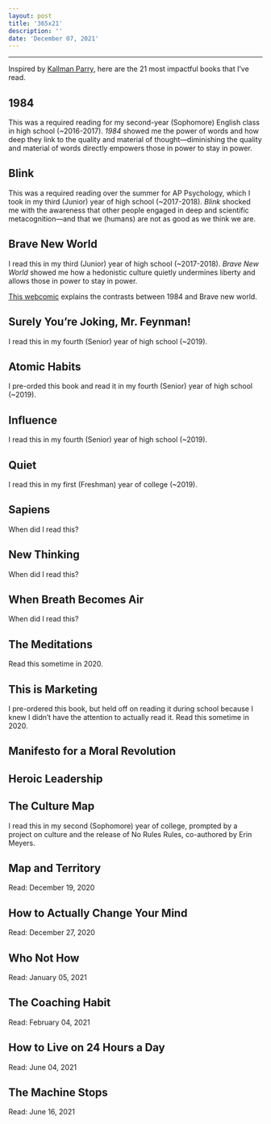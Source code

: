 ```yaml
---
layout: post
title: '365x21'
description: ''
date: 'December 07, 2021'
---
```



---

Inspired by [Kallman Parry](https://kallmanparry.com/2021/09/30/the-23-books-i-read-at-23/), here are the 21 most impactful books that I’ve read.

## 1984
This was a required reading for my second-year (Sophomore) English class in high school (~2016-2017). *1984* showed me the power of words and how deep they link to the quality and material of thought—diminishing the quality and material of words directly empowers those in power to stay in power.

## Blink
This was a required reading over the summer for AP Psychology, which I took in my third (Junior) year of high school (~2017-2018). *Blink* shocked me with the awareness that other people engaged in deep and scientific metacognition—and that we (humans) are not as good as we think we are.

## Brave New World
I read this in my third (Junior) year of high school (~2017-2018). *Brave New World* showed me how a hedonistic culture quietly undermines liberty and allows those in power to stay in power.

[This webcomic](https://biblioklept.org/2013/06/08/huxley-vs-orwell-the-webcomic-2/) explains the contrasts between 1984 and Brave new world.

## Surely You’re Joking, Mr. Feynman!
I read this in my fourth (Senior) year of high school (~2019).

## Atomic Habits
I pre-orded this book and read it in my fourth (Senior) year of high school (~2019).

## Influence
I read this in my fourth (Senior) year of high school (~2019).

## Quiet
I read this in my first (Freshman) year of college (~2019).

## Sapiens
When did I read this?

## New Thinking
When did I read this?

## When Breath Becomes Air
When did I read this?

## The Meditations
Read this sometime in 2020.

## This is Marketing
I pre-ordered this book, but held off on reading it during school because I knew I didn’t have the attention to actually read it. Read this sometime in 2020.

## Manifesto for a Moral Revolution


## Heroic Leadership


## The Culture Map
I read this in my second (Sophomore) year of college, prompted by a project on culture and the release of No Rules Rules, co-authored by Erin Meyers.

## Map and Territory
Read: December 19, 2020

## How to Actually Change Your Mind
Read: December 27, 2020

## Who Not How
Read: January 05, 2021

## The Coaching Habit
Read: February 04, 2021

## How to Live on 24 Hours a Day
Read: June 04, 2021

## The Machine Stops
Read: June 16, 2021
